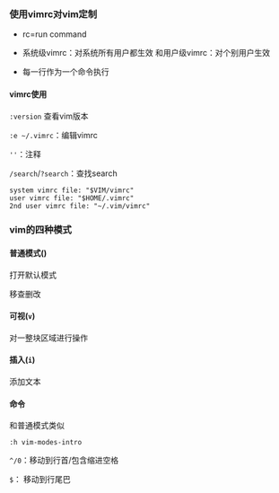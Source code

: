### 使用vimrc对vim定制

- rc=run command

- 系统级vimrc：对系统所有用户都生效 和用户级vimrc：对个别用户生效

- 每一行作为一个命令执行

#### vimrc使用

```:version``` 查看vim版本

```:e ~/.vimrc```：编辑vimrc

```''```：注释

```/search```/```?search```：查找search

```
system vimrc file: "$VIM/vimrc"
user vimrc file: "$HOME/.vimrc"
2nd user vimrc file: "~/.vim/vimrc"
```



### vim的四种模式

#### 普通模式()

打开默认模式

移查删改

#### 可视(```v```)

对一整块区域进行操作

#### 插入(```i```)

添加文本

#### 命令

和普通模式类似

```:h vim-modes-intro```

```^/0```：移动到行首/包含缩进空格

```$```： 移动到行尾巴



